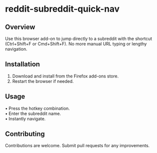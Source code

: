 # reddit-subreddit-quick-nav

## Overview
Use this browser add-on to jump directly to a subreddit with the shortcut (Ctrl+Shift+F or Cmd+Shift+F). No more manual URL typing or lengthy navigation.

## Installation
1. Download and install from the Firefox add-ons store.
2. Restart the browser if needed.

## Usage
• Press the hotkey combination.  
• Enter the subreddit name.  
• Instantly navigate.

## Contributing
Contributions are welcome. Submit pull requests for any improvements.